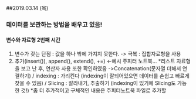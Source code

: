 ##2019.03.14 (목)
### 데이터를 보관하는 방법을 배우고 있음!
#### 변수와 자료형 2번째 시간
1. 변수가 갖는 단점 : 값을 하나 밖에 가지지 못한다. -> 극복 : 집합자료형을 사용
2. 추가(insert()), append(), extend(), +=)  <-예시 주피터 노트북...
*리스트 자료형을 보고 난 후, 연산자 사용 또한 확인하였음
 ->Concatenation(문자열 더해서 연결하기) / indexing : 가리킨다 (indexing이 잘되어있으면 데이터를 손쉽고 빠르게 찾을 수 있음) / Slicing : 잘라내기, 추출하기 (indexing이 있기에 Slicing도 가능한 것!)
*좀 더 추가적이고 구체적인 내용은 주피터노트북 파일로 추가할 

